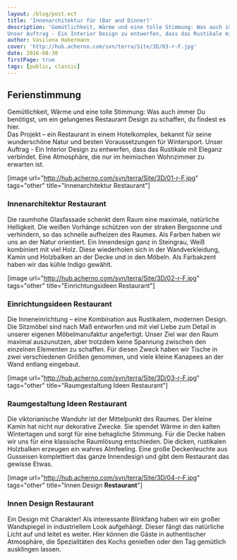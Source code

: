 ```yaml
---
layout: /blog/post.ect
title: 'Innenarchitektur für (Bar and Dinner)'
description: 'Gemütlichkeit, Wärme und eine tolle Stimmung: Was auch immer Du benötigst, um ein gelungenes Restaurant Design zu schaffen, du finden es hier. Das Projekt – ein Restaurant in einem Hotelkomplex, bekannt für seine wunderschöne Natur und besten Voraussetzungen für Wintersport.
Unser Auftrag - Ein Interior Design zu entwerfen, dass das Rustikale mit Eleganz verbindet. Eine Atmosphäre, die nur im heimlichen Wohnzimmer zu erwarten ist.'
author: Vasilena Habermann
cover: 'http://hub.acherno.com/svn/terra/Site/3D/03-r-F.jpg'
date: 2016-08-30
firstPage: true
tags: [public, classic]
---
```

## **Ferienstimmung**
Gemütlichkeit, Wärme und eine tolle Stimmung: Was auch immer Du benötigst, um ein gelungenes Restaurant Design zu schaffen, du findest es hier.  
Das Projekt – ein Restaurant in einem Hotelkomplex, bekannt für seine wunderschöne Natur und besten Voraussetzungen für Wintersport.
Unser Auftrag - Ein Interior Design zu entwerfen, dass das Rustikale mit Eleganz verbindet. Eine Atmosphäre, die nur im heimischen Wohnzimmer zu erwarten ist.

[image url="http://hub.acherno.com/svn/terra/Site/3D/01-r-F.jpg" tags="other" title="Innenarchitektur Restaurant"]
### Innenarchitektur **Restaurant**

Die raumhohe Glasfassade schenkt dem Raum eine maximale, natürliche Helligkeit. Die weißen Vorhänge schützen von der straken Bergsonne und verhindern, so das schnelle aufheizen des Raumes. Als Farben haben wir uns an der Natur orientiert. Ein Innendesign ganz in Steingrau, Weiß kombiniert mit viel Holz. Diese wiederholen sich in der Wandverkleidung, Kamin und Holzbalken an der Decke und in den Möbeln. Als Farbakzent haben wir das kühle Indigo gewählt.

[image url="http://hub.acherno.com/svn/terra/Site/3D/02-r-F.jpg" tags="other" title="Einrichtungsideen Restaurant"]
### Einrichtungsideen **Restaurant**

Die Inneneinrichtung – eine Kombination aus Rustikalem, modernen Design.
Die Sitzmöbel sind nach Maß entworfen und mit viel Liebe zum Detail in unserer eigenen Möbelmanufaktur angefertigt. Unser Ziel war den Raum maximal auszunutzen, aber trotzdem keine Spannung zwischen den einzelnen Elementen zu schaffen. Für diesen Zweck haben wir Tische in zwei verschiedenen Größen genommen, und viele kleine Kanapees an der Wand entlang eingebaut.

[image url="http://hub.acherno.com/svn/terra/Site/3D/03-r-F.jpg" tags="other" title="Raumgestaltung Ideen Restaurant"]
### Raumgestaltung Ideen **Restaurant**

Die viktorianische Wanduhr ist der Mittelpunkt des Raumes. Der kleine Kamin hat nicht nur dekorative Zwecke. Sie spendet Wärme in den kalten Wintertagen und sorgt für eine behagliche Stimmung. 
Für die Decke haben wir uns für eine klassische Raumlösung entschieden. Die dicken, rustikalen Holzbalken erzeugen ein wahres Almfeeling. 
Eine große Deckenleuchte aus Gusseisen komplettiert das ganze Innendesign und gibt dem Restaurant das gewisse Etwas.

[image url="http://hub.acherno.com/svn/terra/Site/3D/04-r-F.jpg" tags="other" title="Innen Design **Restaurant**"]
### Innen Design **Restaurant**

Ein Design mit Charakter!
Als interessante Blinkfang haben wir ein großer Wandspiegel in industriellem Look aufgehängt. Dieser fängt das natürliche Licht auf und leitet es weiter. Hier können die Gäste in authentischer Atmosphäre, die Spezialitäten des Kochs genießen oder den Tag gemütlich ausklingen lassen.